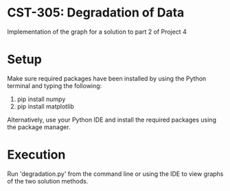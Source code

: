 # CST-305: Degradation of Data

Implementation of the graph for a solution to part 2 of Project 4

# Setup

Make sure required packages have been installed by using the Python terminal and typing the following:

1. pip install numpy
2. pip install matplotlib

Alternatively, use your Python IDE and install the required packages using the package manager.

# Execution

Run 'degradation.py' from the command line or using the IDE to view graphs of the two solution methods.
